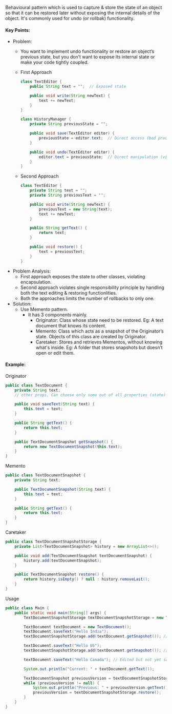 Behavioural pattern which is used to capture & store the state of an object so that it can be restored later without exposing the internal details of the object. It's commonly used for undo (or rollbak) functionality.

#### Key Points:
* Problem:
    * You want to implement undo functionality or restore an object’s previous state, but you don’t want to expose its internal state or make your code tightly coupled.
    * First Approach
        ```java
        class TextEditor {
            public String text = "";  // Exposed state

            public void write(String newText) {
                text += newText;
            }
        }
        ```

        ```java
        class HistoryManager {
            private String previousState = "";

            public void save(TextEditor editor) {
                previousState = editor.text;  // Direct access (bad practice)
            }

            public void undo(TextEditor editor) {
                editor.text = previousState;  // Direct manipulation (violates encapsulation)
            }
        }
        ```
    * Second Approach
        ```java
        class TextEditor {
            private String text = ""; 
            private String previousText = "";

            public void write(String newText) {
                previousText = new String(text);
                text += newText;
            }

            public String getText() {
                return text;
            }

            public void restore() {
                text = previousText;
            }
        }
        ```
* Problem Analysis:
    * First approach exposes the state to other classes, violating encapsulation.
    * Second approach violates single responsibility principle by handling both the text editing & restoring functionlities.
    * Both the approaches limits the number of rollbacks to only one.
* Solution:
    * Use Memento pattern.
        * It has 3 components mainly.
            * Originator: Class whose state need to be restored. Eg: A text document that knows its content.
            * Memento: Class which acts as a snapshot of the Originator’s state. Objects of this class are created by Originator.
            * Caretaker: Stores and retrieves Mementos, without knowing what's inside. Eg: A folder that stores snapshots but doesn’t open or edit them.

#### Example:
Originator
```java
public class TextDocument {
    private String text;
    // other props. Can choose only some out of all properties (state) for restoration.

    public void saveText(String text) {
        this.text = text;
    }

    public String getText() {
        return this.text;
    }

    public TextDocumentSnapshot getSnapshot() {
        return new TextDocumentSnapshot(this.text);
    }
}
```
Memento
```java
public class TextDocumentSnapshot {
    private String text;

    public TextDocumentSnapshot(String text) {
        this.text = text;
    }

    public String getText() {
        return this.text;
    }
}
```
Caretaker
```java
public class TextDocumentSnapshotStorage {
    private List<TextDocumentSnapshot> history = new ArrayList<>();

    public void add(TextDocumentSnapshot textDocumentSnapshot) {
        history.add(textDocumentSnapshot);
    }

    public TextDocumentSnapshot restore() {
        return history.isEmpty() ? null : history.removeLast();
    }
}
```
Usage
```java
public class Main {
    public static void main(String[] args) {
        TextDocumentSnapshotStorage textDocumentSnapshotStorage = new TextDocumentSnapshotStorage();

        TextDocument textDocument = new TextDocument();
        textDocument.saveText("Hello India");
        textDocumentSnapshotStorage.add(textDocument.getSnapshot()); // Edited & saved

        textDocument.saveText("Hello US");
        textDocumentSnapshotStorage.add(textDocument.getSnapshot()); // Edited & saved

        textDocument.saveText("Hello Canada"); // Edited but not yet saved

        System.out.println("Current: " + textDocument.getText());

        TextDocumentSnapshot previousVersion = textDocumentSnapshotStorage.restore();
        while (previousVersion != null) {
            System.out.println("Previous: " + previousVersion.getText());
            previousVersion = textDocumentSnapshotStorage.restore();
        }
    }
}
```